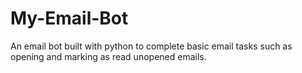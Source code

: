 # My-Email-Bot
An email bot built with python to complete basic email tasks such as opening and marking as read unopened emails.
